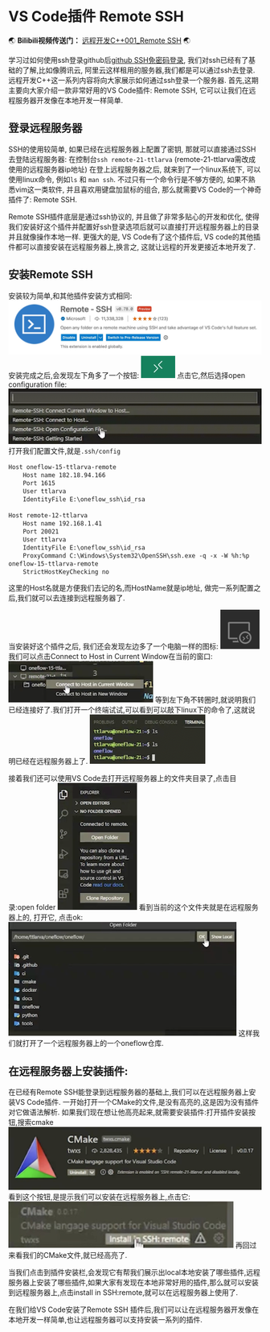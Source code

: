 # VS Code插件 Remote SSH


:earth_asia: **Bilibili视频传送门：** [远程开发C++001_Remote SSH](https://www.bilibili.com/video/BV1YT4y1d78B?spm_id_from=333.999.0.0) :earth_asia:

学习过如何使用ssh登录github后[github SSH免密码登录](https://www.ttlarva.com/master/github/03_SSH_for_github.html), 我们对ssh已经有了基础的了解,比如像腾讯云, 阿里云这样租用的服务器,我们都是可以通过ssh去登录.
远程开发C++这一系列内容将向大家展示如何通过ssh登录一个服务器.
首先,这期主要向大家介绍一款非常好用的VS Code插件: Remote SSH, 它可以让我们在远程服务器开发像在本地开发一样简单.

## 登录远程服务器
SSH的使用较简单, 如果已经在远程服务器上配置了密钥, 那就可以直接通过SSH去登陆远程服务器:
在控制台`ssh remote-21-ttlarva` (remote-21-ttlarva需改成使用的远程服务器ip地址)
在登上远程服务器之后, 就来到了一个linux系统下, 可以使用linux命令, 例如`ls` 和 `man ssh`.
不过只有一个命令行是不够方便的, 如果不熟悉vim这一类软件, 并且喜欢用键盘加鼠标的组合, 那么就需要VS Code的一个神奇插件了: Remote SSH.

Remote SSH插件底层是通过ssh协议的, 并且做了非常多贴心的开发和优化, 使得我们安装好这个插件并配置好ssh登录选项后就可以直接打开远程服务器上的目录并且就像操作本地一样. 更强大的是, VS Code有了这个插件后, VS code的其他插件都可以直接安装在远程服务器上,换言之, 这就让远程的开发更接近本地开发了.

## 安装Remote SSH
安装较为简单,和其他插件安装方式相同:
![Xnip2022-05-06_02-23-36.jpg](remote_ssh_files/Xnip2022-05-06_02-23-36.jpg)
安装完成之后,会发现左下角多了一个按钮:
![Xnip2022-05-06_09-41-38.jpg](docs/remote_cpp_development/remote_ssh_files/Xnip2022-05-06_09-41-38.jpg)
点击它,然后选择open configuration file:
![pic1.png](docs/remote_cpp_development/remote_ssh_files/pic1.png)
打开我们配置文件,就是`.ssh/config`

``` 
Host oneflow-15-ttlarva-remote
	Host name 182.18.94.166
	Port 1615
	User ttlarva
	IdentityFile E:\oneflow_ssh\id_rsa

Host remote-12-ttlarva
	Host name 192.168.1.41
	Port 20021
	User ttlarva
	IdentityFile E:\oneflow_ssh\id_rsa
	ProxyCommand C:\Windows\System32\OpenSSH\ssh.exe -q -x -W %h:%p oneflow-15-ttlarva-remote
	StrictHostKeyChecking no
```
这里的Host名就是方便我们去记的名,而HostName就是ip地址, 做完一系列配置之后,我们就可以去连接到远程服务器了.

当安装好这个插件之后, 我们还会发现左边多了一个电脑一样的图标:
![pic2.png](docs/remote_cpp_development/remote_ssh_files/pic2.png)
我们可以点击Connect to Host in Current Window在当前的窗口:
![pic3.png](docs/remote_cpp_development/remote_ssh_files/pic3.png)
等到左下角不转圈时,就说明我们已经连接好了.我们打开一个终端试试,可以看到可以敲下linux下的命令了,这就说明已经在远程服务器上了.
![pic5.png](docs/remote_cpp_development/remote_ssh_files/pic5.png)

接着我们还可以使用VS Code去打开远程服务器上的文件夹目录了,点击目录:open folder
![pic6.png](docs/remote_cpp_development/remote_ssh_files/pic6.png)
看到当前的这个文件夹就是在远程服务器上的, 打开它, 点击ok:
![pic7.png](docs/remote_cpp_development/remote_ssh_files/pic7.png)
这样我们就打开了一个远程服务器上的一个oneflow仓库.

## 在远程服务器上安装插件:
在已经有Remote SSH能登录到远程服务器的基础上,我们可以在远程服务器上安装VS Code插件.
一开始打开一个CMake的文件,是没有高亮的,这是因为没有插件对它做语法解析.
如果我们现在想让他高亮起来,就需要安装插件:打开插件安装按钮,搜索cmake
![pic9.png](docs/remote_cpp_development/remote_ssh_files/pic9.png)
看到这个按钮,是提示我们可以安装在远程服务器上,点击它:
![Xnip2022-05-06_09-58-25.jpg](docs/remote_cpp_development/remote_ssh_files/Xnip2022-05-06_09-58-25.jpg)
再回过来看我们的CMake文件,就已经高亮了.

当我们点击到插件安装栏,会发现它有帮我们展示出local本地安装了哪些插件,远程服务器上安装了哪些插件,如果大家有发现在本地非常好用的插件,那么就可以安装到远程服务器上,点击install in SSH:remote,就可以在远程服务器上使用了.

在我们给VS Code安装了Remote SSH 插件后,我们可以让在远程服务器开发像在本地开发一样简单,也让远程服务器可以支持安装一系列的插件.
